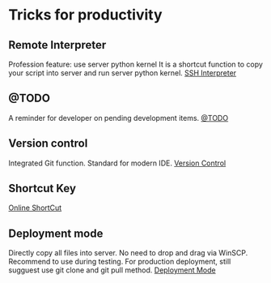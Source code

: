 # Tricks for productivity

## Remote Interpreter
Profession feature: use server python kernel
It is a shortcut function to copy your script into server and run server python kernel. 
[SSH Interpreter](https://www.jetbrains.com/help/pycharm/configuring-remote-interpreters-via-ssh.html)

## @TODO
A reminder for developer on pending development items.
[@TODO](https://www.jetbrains.com/help/pycharm/using-todo.html)

## Version control
Integrated Git function. Standard for modern IDE.
[Version Control](https://www.jetbrains.com/help/pycharm/version-control-integration.html)

## Shortcut Key
[Online ShortCut](https://www.jetbrains.com/help/pycharm/mastering-keyboard-shortcuts.html)

## Deployment mode
Directly copy all files into server. No need to drop and drag via WinSCP. 
Recommend to use during testing. 
For production deployment, still sugguest use git clone and git pull method. 
[Deployment Mode](https://confluence.jetbrains.com/display/PYH/Deployment+in+PyCharm)

